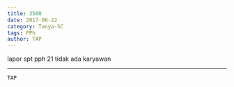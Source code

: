 ```yaml
---
title: 3500
date: 2017-06-22
category: Tanya-SC
tags: PPh
author: TAP
---
```


lapor spt pph 21 tidak ada karyawan

---



`TAP`
